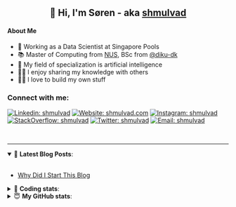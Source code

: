 <h2 align="center">
	👋 Hi, I'm Søren - aka <a href="https://shmulvad.com">shmulvad</a>
</h2>

#### About Me
- 🤖 Working as a Data Scientist at Singapore Pools
- 📚 Master of Computing from [NUS], BSc from [@diku-dk]
- 🧠 My field of specialization is artificial intelligence
- 👨‍🏫 I enjoy sharing my knowledge with others
- 👨‍💻 I love to build my own stuff

### Connect with me:

[![Linkedin: shmulvad](https://img.shields.io/badge/shmulvad-blue?style=flat&logo=Linkedin&logoColor=white)][linkedin]
[![Website: shmulvad.com](https://img.shields.io/badge/shmulvad.com-47CCCC?&style=flat&logo=Google-Chrome&logoColor=white)][website]
[![Instagram: shmulvad](https://img.shields.io/badge/-@shmulvad-purple?style=flat&logo=Instagram&logoColor=white)][instagram]
[![StackOverflow: shmulvad](https://img.shields.io/badge/shmulvad-FE7A16?style=flat&logo=stack-overflow&logoColor=white)][stackOverflow]
[![Twitter: shmulvad](https://img.shields.io/badge/@shmulvad-1ca0f1?style=flat&logo=twitter&logoColor=white)][twitter]
[![Email: shmulvad](https://img.shields.io/badge/shmulvad-D14836?style=flat&logo=gmail&logoColor=white)][mail]

<br />

---

<details open>
 <summary>📕 <b>Latest Blog Posts</b>: </summary>

<br>

<!-- BLOG-POST-LIST:START -->
- [Why Did I Start This Blog](https://shmulvad.com/blog/why-did-start-this-blog)
<!-- BLOG-POST-LIST:END -->

</details>

<!-- --- -->

<details>
 <summary>🤖 <b>Coding stats</b>: </summary>

<br>

NOTE: Doesn't track coding at work or work done in environments such as Jupyter Notebooks.

<!--START_SECTION:waka-->
**I'm a Night 🦉** 

```text
🌞 Morning    101 commits    ██░░░░░░░░░░░░░░░░░░░░░░░   9.91% 
🌆 Daytime    372 commits    █████████░░░░░░░░░░░░░░░░   36.51% 
🌃 Evening    370 commits    █████████░░░░░░░░░░░░░░░░   36.31% 
🌙 Night      176 commits    ████░░░░░░░░░░░░░░░░░░░░░   17.27%

```


📊 **This Week I Spent My Time On** 

```text
💬 Programming Languages: 
Python                   3 hrs 17 mins       ██████████████████░░░░░░░   73.02% 
Other                    1 hr 11 mins        ██████░░░░░░░░░░░░░░░░░░░   26.53% 
HTML                     1 min               ░░░░░░░░░░░░░░░░░░░░░░░░░   0.4% 
Text                     0 secs              ░░░░░░░░░░░░░░░░░░░░░░░░░   0.05% 
Markdown                 0 secs              ░░░░░░░░░░░░░░░░░░░░░░░░░   0.0%

🔥 Editors: 
VS Code                  3 hrs 19 mins       ██████████████████░░░░░░░   73.47% 
Zsh                      1 hr 11 mins        ██████░░░░░░░░░░░░░░░░░░░   26.53% 
Sublime Text             0 secs              ░░░░░░░░░░░░░░░░░░░░░░░░░   0.0%

🐱‍💻 Projects: 
overvaagning-sender      1 hr 48 mins        ██████████░░░░░░░░░░░░░░░   40.11% 
company-scrapers         1 hr 29 mins        ████████░░░░░░░░░░░░░░░░░   33.04% 
overvaagning-admin       35 mins             ███░░░░░░░░░░░░░░░░░░░░░░   13.15% 
Terminal                 18 mins             █░░░░░░░░░░░░░░░░░░░░░░░░   7.0% 
Unknown Project          17 mins             █░░░░░░░░░░░░░░░░░░░░░░░░   6.59%

```


 Last Updated on 18/02/2022 18:45:57 UTC
<!--END_SECTION:waka-->

</details>

<!-- --- -->

<details>
 <summary>😇 <b>My GitHub stats</b>: </summary>

<br>

<img align="left" alt="shmulvad's Github Stats" src="https://github-readme-stats.vercel.app/api?username=shmulvad&show_icons=true&hide_border=true" />

</details>



[website]: https://shmulvad.com
[twitter]: https://twitter.com/shmulvad
[linkedin]: https://linkedin.com/in/shmulvad
[instagram]: https://instagram.com/shmulvad
[stackOverflow]: https://stackoverflow.com/users/9248793/shmulvad
[mail]: mailto:shmulvad@gmail.com
[@diku-dk]: https://github.com/diku-dk
[github]: https://github.com/shmulvad
[NUS]: https://www.nus.edu.sg